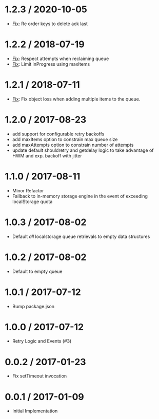 # 1.2.3 / 2020-10-05

- [Fix](https://github.com/segmentio/localstorage-retry/pull/17): Re order keys to delete ack last

# 1.2.2 / 2018-07-19

- [Fix](https://github.com/segmentio/localstorage-retry/pull/13): Respect attempts when reclaiming queue
- [Fix](https://github.com/segmentio/localstorage-retry/pull/11): Limit inProgress using maxItems

# 1.2.1 / 2018-07-11

- [Fix](https://github.com/segmentio/localstorage-retry/pull/10): Fix object loss when adding multiple items to the queue.

# 1.2.0 / 2017-08-23

- add support for configurable retry backoffs
- add maxItems option to constrain max queue size
- add maxAttempts option to constrain number of attempts
- update default shouldretry and getdelay logic to take advantage of HWM and exp. backoff with jitter

# 1.1.0 / 2017-08-11

- Minor Refactor
- Fallback to in-memory storage engine in the event of exceeding localStorage quota

# 1.0.3 / 2017-08-02

- Default _all_ localstorage queue retrievals to empty data structures

# 1.0.2 / 2017-08-02

- Default to empty queue

# 1.0.1 / 2017-07-12

- Bump package.json

# 1.0.0 / 2017-07-12

- Retry Logic and Events (#3)

# 0.0.2 / 2017-01-23

- Fix setTimeout invocation

# 0.0.1 / 2017-01-09

- Initial Implementation
